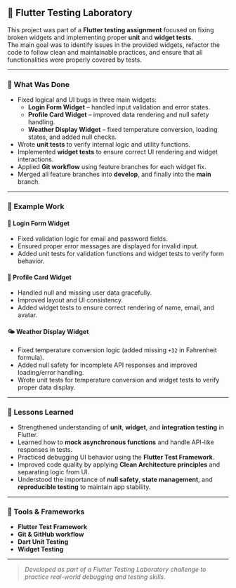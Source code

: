 ## 🧪 Flutter Testing Laboratory

This project was part of a **Flutter testing assignment** focused on fixing broken widgets and implementing proper **unit** and **widget tests**.  
The main goal was to identify issues in the provided widgets, refactor the code to follow clean and maintainable practices, and ensure that all functionalities were properly covered by tests.

---

### 🔧 What Was Done

- Fixed logical and UI bugs in three main widgets:  
  - **Login Form Widget** – handled input validation and error states.  
  - **Profile Card Widget** – improved data rendering and null safety handling.  
  - **Weather Display Widget** – fixed temperature conversion, loading states, and added null checks.  
- Wrote **unit tests** to verify internal logic and utility functions.  
- Implemented **widget tests** to ensure correct UI rendering and widget interactions.  
- Applied **Git workflow** using feature branches for each widget fix.  
- Merged all feature branches into **develop**, and finally into the **main** branch.

---

### 🧱 Example Work

#### 🧩 Login Form Widget
- Fixed validation logic for email and password fields.  
- Ensured proper error messages are displayed for invalid input.  
- Added unit tests for validation functions and widget tests to verify form behavior.  

#### 👤 Profile Card Widget
- Handled null and missing user data gracefully.  
- Improved layout and UI consistency.  
- Added widget tests to ensure correct rendering of name, email, and avatar.  

#### 🌤️ Weather Display Widget
- Fixed temperature conversion logic (added missing `+32` in Fahrenheit formula).  
- Added null safety for incomplete API responses and improved loading/error handling.  
- Wrote unit tests for temperature conversion and widget tests to verify proper data display.  

---

### 🧠 Lessons Learned

- Strengthened understanding of **unit**, **widget**, and **integration testing** in Flutter.  
- Learned how to **mock asynchronous functions** and handle API-like responses in tests.  
- Practiced debugging UI behavior using the **Flutter Test Framework**.  
- Improved code quality by applying **Clean Architecture principles** and separating logic from UI.  
- Understood the importance of **null safety**, **state management**, and **reproducible testing** to maintain app stability.

---

### 🧰 Tools & Frameworks

- **Flutter Test Framework**  
- **Git & GitHub workflow**  
- **Dart Unit Testing**  
- **Widget Testing**

---

> _Developed as part of a Flutter Testing Laboratory challenge to practice real-world debugging and testing skills._
